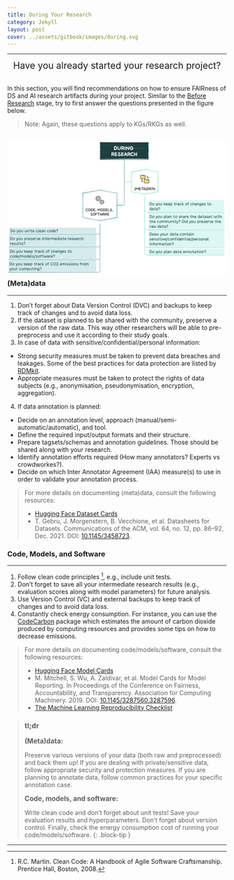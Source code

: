 ```yaml
---
title: During Your Research
category: Jekyll
layout: post
cover: ../assets/gitbook/images/during.svg
---
```


--------------------------------------------------------------------------------------------

<center>
  <span style="font-size: 1.5em;">
  Have you already started your research project?
 </span>
</center>
<br>

In this section, you will find recommendations on how to ensure FAIRness of DS and AI research artifacts during your project. Similar to the [Before Research](https://nfdi4ds.github.io/ds-best-practices/jekyll/2019-04-27-before_research.html) stage, try to first answer the questions presented in the figure below.

>Note: Again, these questions apply to KGs/RKGs as well.

<br>
<img src="../assets/gitbook/images/during_fig.jpeg"
     alt=""
     style="float: left; margin-right: 10px; margin-bottom: 10px;" />
<br>

### (Meta)data
--------------------------------------------------------------------------------------------

1. Don’t forget about Data Version Control (DVC) and backups to keep track of changes and to avoid data loss.
2. If the dataset is planned to be shared with the community, preserve a version of the raw data. This way other researchers will be able to pre-preprocess and use it according to their study goals.
3. In case of data with sensitive/confidential/personal information:
* Strong security measures must be taken to prevent data breaches and leakages. Some of the best practices for data protection are listed by [RDMkit](https://rdmkit.elixir-europe.org/data_protection). 
* Appropriate measures must be taken to protect the rights of data subjects (e.g., anonymisation, pseudonymisation, encryption, aggregation).
4. If data annotation is planned:
* Decide on an annotation level, approach (manual/semi-automatic/automatic), and tool.
* Define the required input/output formats and their structure.
* Prepare tagsets/schemas and annotation guidelines. Those should be shared along with your research.
* Identify annotation efforts required (How many annotators? Experts vs crowdworkes?).
* Decide on which Inter Annotator Agreement (IAA) measure(s) to use in order to validate your annotation process.
  
>For more details on documenting (meta)data, consult the following resources:
>* [Hugging Face Dataset Cards](https://huggingface.co/docs/hub/datasets-cards)
>* T. Gebru, J. Morgenstern, B. Vecchione, et al. Datasheets for Datasets. Communications of the ACM, vol. 64, no. 12, pp. 86–92, Dec. 2021. DOI: [10.1145/3458723](https://doi.org/10.1145/3458723).


### Code, Models, and Software
--------------------------------------------------------------------------------------------

1. Follow clean code principles [^1], e.g., include unit tests.
2. Don’t forget to save all your intermediate research results (e.g., evaluation scores along with model parameters) for future analysis.
3. Use Version Control (VC) and external backups to keep track of changes and to avoid data loss.
4. Constantly check energy consumption. For instance, you can use the [CodeCarbon](https://codecarbon.io) package which estimates the amount of carbon dioxide produced by computing resources and provides some tips on how to decrease emissions.

>For more details on documenting code/models/software, consult the following resources:
>* [Hugging Face Model Cards](https://huggingface.co/docs/hub/model-cards)
>* M. Mitchell, S. Wu, A. Zaldivar, et al. Model Cards for Model Reporting. In Proceedings of the Conference on Fairness, Accountability, and Transparency.  Association for Computing Machinery. 2019. DOI: [10.1145/3287560.3287596](http://dx.doi.org/10.1145/3287560.3287596).
>* [The Machine Learning Reproducibility Checklist](https://www.cs.mcgill.ca/~jpineau/ReproducibilityChecklist.pdf) 

[^1]: R.C. Martin. Clean Code: A Handbook of Agile Software Craftsmanship. Prentice Hall, Boston, 2008.

>### tl;dr
><span style="font-size: 1.1em;"><strong>(Meta)data:</strong><span>
>
>Preserve various versions of your data (both raw and preprocessed) and back them up! If you are dealing with private/sensitive data, follow appropriate security and protection measures. If you are planning to annotate data, follow common practices for your specific annotation case.
>
><span style="font-size: 1.1em;"><strong>Code, models, and software:</strong></span>
>
>Write clean code and don’t forget about unit tests! Save your evaluation results and hyperparameters. Don’t forget about version control. Finally, check the energy consumption cost of running your code/models/software. 
{: .block-tip }

--------------------------------------------------------------------------------------------
